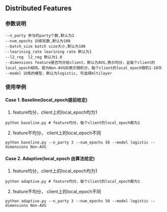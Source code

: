 ## Distributed Features

### 参数说明

```shell
--n_party 参与的party个数,默认为2
--num_epochs 训练轮数,默认为100
--batch_size batch size大小,默认为100
--learining_rate learining rate 默认为1
--l2_reg  l2_reg 默认为1.0
--dimensions feature是否均分给client，默认为AVG,表示均分，且每个client的local_epoch相同。若为Non-AVG则表示随机分，每个client的local_epoch随机1-10次
--model 训练的模型，默认为logistic, 可选择mltilayer
```

### 使用举例
#### Case 1. Baseline(local_epoch提前给定)

1. feature均分，client上的local_epoch均为1

```shell
python baseline.py # feature均分，每个client的local_epoch都为1
```

2. feature不均分， client上的local_epoch不同

```shell
python baseline.py --n_party 3 --num_epochs 50 --model logistic --dimensions Non-AVG
```


#### Case 2. Adaptive(local_epoch 由算法给定)

1. feature均分，client上的local_epoch均为1

```shell
python adaptive.py # feature均分，每个client的local_epoch都为1
```

2. feature不均分， client上的local_epoch不同

```shell
python adaptive.py --n_party 3 --num_epochs 50 --model logistic --dimensions Non-AVG
